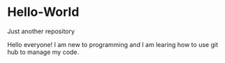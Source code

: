 # Hello-World
Just another repository

Hello everyone! I am new to programming and I am learing how to use git hub to manage my code.
